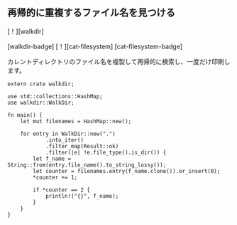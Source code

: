 ## <!--Recursively find duplicate file names--> 再帰的に重複するファイル名を見つける

<!--[!][walkdir]-->
[！][walkdir]
<!--[walkdir-badge] [!][cat-filesystem]-->
[walkdir-badge] [！][cat-filesystem]
[cat-filesystem-badge]
<!--Find recursively in the current directory duplicate filenames, printing them only once.-->
カレントディレクトリのファイル名を複製して再帰的に検索し、一度だけ印刷します。

```rust,no_run
extern crate walkdir;

use std::collections::HashMap;
use walkdir::WalkDir;

fn main() {
    let mut filenames = HashMap::new();

    for entry in WalkDir::new(".")
            .into_iter()
            .filter_map(Result::ok)
            .filter(|e| !e.file_type().is_dir()) {
        let f_name = String::from(entry.file_name().to_string_lossy());
        let counter = filenames.entry(f_name.clone()).or_insert(0);
        *counter += 1;

        if *counter == 2 {
            println!("{}", f_name);
        }
    }
}
```
